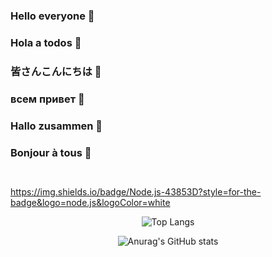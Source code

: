### Hello everyone 👋
### Hola a todos 👋
### 皆さんこんにちは 👋
### всем привет 👋
### Hallo zusammen 👋
### Bonjour à tous 👋
```


```
https://img.shields.io/badge/Node.js-43853D?style=for-the-badge&logo=node.js&logoColor=white

<div align="center">

![Top Langs](https://github-readme-stats.vercel.app/api/top-langs/?username=elo1lson&langs_count=8&layout=compact&theme=radical)

![Anurag's GitHub stats](https://github-readme-stats.vercel.app/api?username=elo1lson&show_icons=false&theme=radical)

</div>


